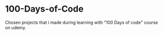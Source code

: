 # 100-Days-of-Code

Chosen projects that i made during learning with "100 Days of code" course on udemy. 
